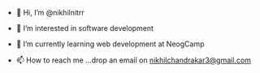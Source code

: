 - 👋 Hi, I’m @nikhilnitrr
- 👀 I’m interested in software development
- 🌱 I’m currently learning web development at NeogCamp

- 📫 How to reach me ...drop an email on nikhilchandrakar3@gmail.com

<!---
nikhilnitrr/nikhilnitrr is a ✨ special ✨ repository because its `README.md` (this file) appears on your GitHub profile.
You can click the Preview link to take a look at your changes.
--->
